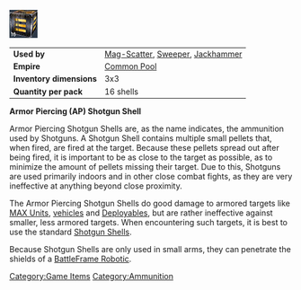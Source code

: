 ![](images/Apshotgunshell.jpg "Apshotgunshell.jpg")

|                          |                                                                                                               |
| ------------------------ | ------------------------------------------------------------------------------------------------------------- |
| **Used by**              | [Mag-Scatter](Mag.$1.md "wikilink"), [Sweeper](Sweeper.md "wikilink"), [Jackhammer](Jackhammer.md "wikilink") |
| **Empire**               | [Common Pool](Common_Pool.md "wikilink")                                                                      |
| **Inventory dimensions** | 3x3                                                                                                           |
| **Quantity per pack**    | 16 shells                                                                                                     |

**Armor Piercing (AP) Shotgun Shell**

Armor Piercing Shotgun Shells are, as the name indicates, the ammunition
used by Shotguns. A Shotgun Shell contains multiple small pellets that,
when fired, are fired at the target. Because these pellets spread out
after being fired, it is important to be as close to the target as
possible, as to minimize the amount of pellets missing their target. Due
to this, Shotguns are used primarily indoors and in other close combat
fights, as they are very ineffective at anything beyond close proximity.

The Armor Piercing Shotgun Shells do good damage to armored targets like
[MAX Units](MAX.md "wikilink"), [vehicles](vehicle.md "wikilink") and
[Deployables](Adaptive_Construction_Engine.md "wikilink"), but are rather
ineffective against smaller, less armored targets. When encountering
such targets, it is best to use the standard [Shotgun
Shells](Shotgun_Shell.md "wikilink").

Because Shotgun Shells are only used in small arms, they can penetrate
the shields of a [BattleFrame Robotic](BattleFrame_Robotics.md "wikilink").

[Category:Game Items](Category:Game_Items.md "wikilink")
[Category:Ammunition](Category:Ammunition.md "wikilink")
